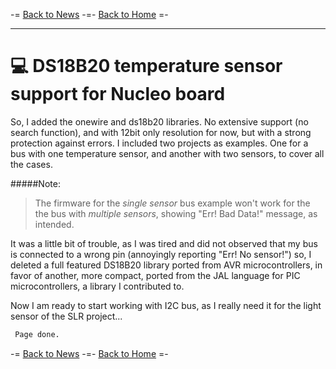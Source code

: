 -= [Back to News](https://funlw65.github.io/news.html) -=- [Back to Home](https://funlw65.github.io/) =-
<hr />

# :computer: DS18B20 temperature sensor support for Nucleo board

So, I added the onewire and ds18b20 libraries. No extensive support (no search function), and with 12bit only resolution for now, but with a strong protection against errors. I included two projects as examples. One for a bus with one temperature sensor, and another with two sensors, to cover all the cases.

#####Note:
>The firmware for the *single sensor* bus example won't work for the the bus with *multiple sensors*, showing "Err! Bad Data!" message, as intended.

It was a little bit of trouble, as I was tired and did not observed that my bus is connected to a wrong pin (annoyingly reporting "Err! No sensor!") so, I deleted a full featured DS18B20 library ported from AVR microcontrollers, in favor of another, more compact, ported from the JAL language for PIC microcontrollers, a library I contributed to.

Now I am ready to start working with I2C bus, as I really need it for the light sensor of the SLR project...  

```markdown
 Page done.
```
-= [Back to News](https://funlw65.github.io/news.html) -=- [Back to Home](https://funlw65.github.io/) =-

